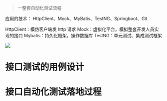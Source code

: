 > 一整套自动化测试流程

应用的技术：
HttpClient、Mock、MyBatis、TestNG、Springboot、Git

HttpClient：模仿客户端发 http 请求
Mock：虚拟化平台，模拟整套开发人员实现的接口
Mybatis：持久化框架，操作数据库
TestNG：单元测试、集成测试框架

![](https://cdn.jsdelivr.net/gh/easterfan/picgo/blingbling/2020/20200731102753.png)

# 接口测试的用例设计




# 接口自动化测试落地过程
